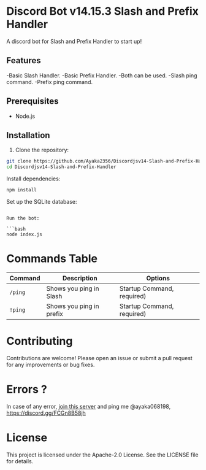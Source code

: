# Discord Bot v14.15.3 Slash and Prefix Handler

A discord bot for Slash and Prefix Handler to start up!

## Features
-Basic Slash Handler.
-Basic Prefix Handler.
-Both can be used.
-Slash ping command.
-Prefix ping command.

## Prerequisites

- Node.js

## Installation

1. Clone the repository:

```bash
git clone https://github.com/Ayaka2356/Discordjsv14-Slash-and-Prefix-Handler.git
cd Discordjsv14-Slash-and-Prefix-Handler
```
Install dependencies:

```bash
npm install
```
Set up the SQLite database:

```

Run the bot:

```bash
node index.js
```
# Commands Table


| Command                         | Description                                         | Options                                                                                                         |
|---------------------------------|-----------------------------------------------------|---------------------------------------------------------------------------------------------------------------|
| `/ping`         | Shows you ping in Slash                       | Startup Command, required) |
| `!ping`         | Shows you ping in prefix                        | Startup Command, required) |

# Contributing
Contributions are welcome! Please open an issue or submit a pull request for any improvements or bug fixes.
# Errors ?
In case of any error, [join this server]() and ping me @ayaka068198, https://discord.gg/FCGn8B58jh
# License
This project is licensed under the Apache-2.0 License. See the LICENSE file for details.
